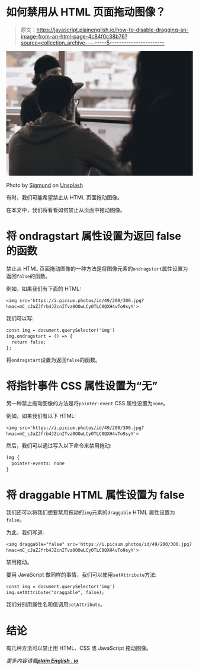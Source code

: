 # 如何禁用从 HTML 页面拖动图像？

> 原文：<https://javascript.plainenglish.io/how-to-disable-dragging-an-image-from-an-html-page-4c84f0c38b76?source=collection_archive---------5----------------------->

![](img/d38c893e3958394a9fbff27a0c48ae25.png)

Photo by [Sigmund](https://unsplash.com/@sigmund?utm_source=medium&utm_medium=referral) on [Unsplash](https://unsplash.com?utm_source=medium&utm_medium=referral)

有时，我们可能希望禁止从 HTML 页面拖动图像。

在本文中，我们将看看如何禁止从页面中拖动图像。

# 将 ondragstart 属性设置为返回 false 的函数

禁止从 HTML 页面拖动图像的一种方法是将图像元素的`ondragstart`属性设置为返回`false`的函数。

例如，如果我们有下面的 HTML:

```
<img src='https://i.picsum.photos/id/49/200/300.jpg?hmac=mC_cJaZJfrb4JZcnITvz0OOwLCyOTLC0QXH4vTo9syY'>
```

我们可以写:

```
const img = document.querySelector('img')
img.ondragstart = () => {
  return false;
};
```

将`ondragstart`设置为返回`false`的函数。

# 将指针事件 CSS 属性设置为“无”

另一种禁止拖动图像的方法是将`pointer-event` CSS 属性设置为`none`。

例如，如果我们有以下 HTML:

```
<img src='https://i.picsum.photos/id/49/200/300.jpg?hmac=mC_cJaZJfrb4JZcnITvz0OOwLCyOTLC0QXH4vTo9syY'>
```

然后，我们可以通过写入以下命令来禁用拖动:

```
img {
  pointer-events: none
}
```

# 将 draggable HTML 属性设置为 false

我们还可以将我们想要禁用拖动的`img`元素的`draggable` HTML 属性设置为`false`。

为此，我们写道:

```
<img draggable="false" src='https://i.picsum.photos/id/49/200/300.jpg?hmac=mC_cJaZJfrb4JZcnITvz0OOwLCyOTLC0QXH4vTo9syY'>
```

禁用拖动。

要用 JavaScript 做同样的事情，我们可以使用`setAttribute`方法:

```
const img = document.querySelector('img')
img.setAttribute("draggable", false);
```

我们分别用属性名和值调用`setAttribute`。

# 结论

有几种方法可以禁止用 HTML、CSS 或 JavaScript 拖动图像。

*更多内容请看*[***plain English . io***](http://plainenglish.io/)